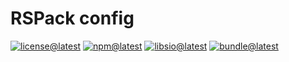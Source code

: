 # RSPack config

[![license@latest][img:license@latest]][link:license@latest]
[![npm@latest][img:npm@latest]][link:npm@latest]
[![libsio@latest][img:libsio@latest]][link:libsio@latest]
[![bundle@latest][img:bundle@latest]][link:bundle@latest]

<!-- LINKS SECTION -->

[img:license@latest]: https://img.shields.io/npm/l/%40kcws%2Frspack-config?style=flat-square
[link:license@latest]: ../../LICENSE

[img:npm@latest]: https://img.shields.io/npm/v/@kcws/rspack-config/latest?style=flat-square
[link:npm@latest]: https://www.npmjs.com/package/@kcws/rspack-config/v/latest

[img:libsio@latest]: https://img.shields.io/librariesio/release/npm/@kcws/rspack-config?style=flat-square
[link:libsio@latest]: https://libraries.io/npm/@kcws%2Frspack-config

[img:bundle@latest]: https://img.shields.io/bundlephobia/min/@kcws/rspack-config/latest?style=flat-square&label=size
[link:bundle@latest]: https://bundlephobia.com/result?p=@kcws/rspack-config@latest
